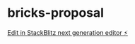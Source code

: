 # bricks-proposal

[Edit in StackBlitz next generation editor ⚡️](https://stackblitz.com/~/github.com/oscarandrespabonestrella/bricks-proposal)